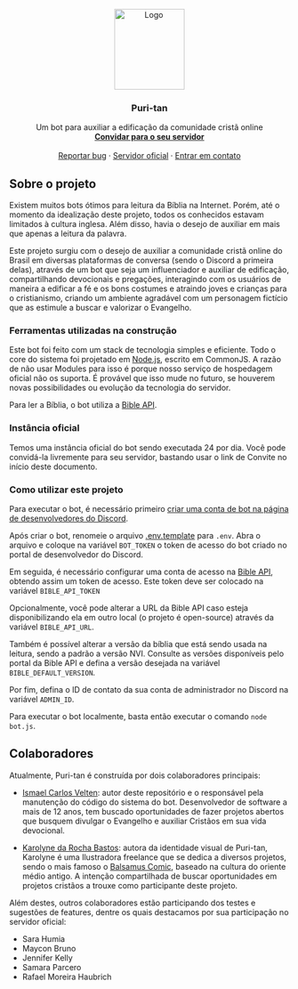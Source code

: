 <p align="center">
  <a href="https://github.com/puri-tan/puri-tan-discord">
    <img src="https://res.cloudinary.com/puri-tan/image/upload/v1614533501/puri-tan-chibi-02.png" alt="Logo" width="126" height="145">
  </a>

  <h3 align="center">Puri-tan</h3>

  <p align="center">
    Um bot para auxiliar a edificação da comunidade cristã online
    <br />
    <a href="https://discord.com/api/oauth2/authorize?client_id=808023709948182619&permissions=8&scope=bot"><strong>Convidar para o seu servidor</strong></a>
    <br />
    <br />
    <a href="https://github.com/puri-tan/puri-tan-discord/issues">Reportar bug</a>
    ·
    <a href="https://discord.gg/9Qbm7Rbjky">Servidor oficial</a>
    ·
    <a href="mailto:ismaelcarlosvelten@gmail.com">Entrar em contato</a>
  </p>
</p>

## Sobre o projeto

Existem muitos bots ótimos para leitura da Bíblia na Internet. Porém, até o momento da idealização deste projeto, todos os conhecidos estavam limitados à cultura inglesa. Além disso, havia o desejo de auxiliar em mais que apenas a leitura da palavra.

Este projeto surgiu com o desejo de auxiliar a comunidade cristã online do Brasil em diversas plataformas de conversa (sendo o Discord a primeira delas), através de um bot que seja um influenciador e auxiliar de edificação, compartilhando devocionais e pregações, interagindo com os usuários de maneira a edificar a fé e os bons costumes e atraindo joves e crianças para o cristianismo, criando um ambiente agradável com um personagem fictício que as estimule a buscar e valorizar o Evangelho.

### Ferramentas utilizadas na construção

Este bot foi feito com um stack de tecnologia simples e eficiente. Todo o core do sistema foi projetado em [Node.js](https://nodejs.org/en/), escrito em CommonJS. A razão de não usar Modules para isso é porque nosso serviço de hospedagem oficial não os suporta. É provável que isso mude no futuro, se houverem novas possibilidades ou evolução da tecnologia do servidor.

Para ler a Bíblia, o bot utiliza a [Bible API](https://bibleapi.co/).

### Instância oficial

Temos uma instância oficial do bot sendo executada 24 por dia. Você pode convidá-la livremente para seu servidor, bastando usar o link de Convite no início deste documento.

### Como utilizar este projeto

Para executar o bot, é necessário primeiro [criar uma conta de bot na página de desenvolvedores do Discord](https://discord.com/developers/docs/intro#bots-and-apps).

Após criar o bot, renomeie o arquivo [.env.template](.env.template) para `.env`. Abra o arquivo e coloque na variável `BOT_TOKEN` o token de acesso do bot criado no portal de desenvolvedor do Discord.

Em seguida, é necessário configurar uma conta de acesso na [Bible API](https://bibleapi.co/), obtendo assim um token de acesso. Este token deve ser colocado na variável `BIBLE_API_TOKEN`

Opcionalmente, você pode alterar a URL da Bible API caso esteja disponibilizando ela em outro local (o projeto é open-source) através da variável `BIBLE_API_URL`.

Também é possível alterar a versão da bíblia que está sendo usada na leitura, sendo a padrão a versão NVI. Consulte as versões disponíveis pelo portal da Bible API e defina a versão desejada na variável `BIBLE_DEFAULT_VERSION`.

Por fim, defina o ID de contato da sua conta de administrador no Discord na variável `ADMIN_ID`.

Para executar o bot localmente, basta então executar o comando `node bot.js`.

## Colaboradores

Atualmente, Puri-tan é construída por dois colaboradores principais:

* [Ismael Carlos Velten](https://github.com/ivelten): autor deste repositório e o responsável pela manutenção do código do sistema do bot. Desenvolvedor de software a mais de 12 anos, tem buscado oportunidades de fazer projetos abertos que busquem divulgar o Evangelho e auxiliar Cristãos em sua vida devocional.

* [Karolyne da Rocha Bastos](https://karolynerocha.carrd.co/): autora da identidade visual de Puri-tan, Karolyne é uma Ilustradora freelance que  se dedica a diversos projetos, sendo o mais famoso o [Balsamus Comic](https://balsamuscomic.carrd.co/), baseado na cultura do oriente médio antigo. A intenção compartilhada de buscar oportunidades em projetos cristãos a trouxe como participante deste projeto.

Além destes, outros colaboradores estão participando dos testes e sugestões de features, dentre os quais destacamos por sua participação no servidor oficial:

* Sara Humia
* Maycon Bruno
* Jennifer Kelly
* Samara Parcero
* Rafael Moreira Haubrich
